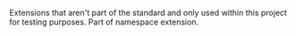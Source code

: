 Extensions that aren't part of the standard and only used within this project for testing purposes. Part of namespace extension.